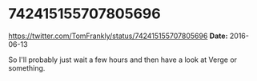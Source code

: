 # 742415155707805696
https://twitter.com/TomFrankly/status/742415155707805696
**Date:** 2016-06-13

So I'll probably just wait a few hours and then have a look at Verge or something.
